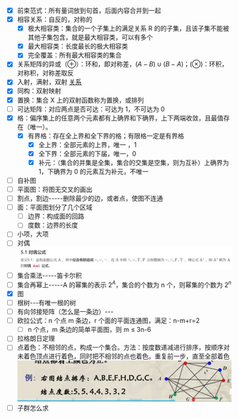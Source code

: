 
- [x] 前束范式：所有量词放到句首，后面内容合并到一起
- [x] 相容关系：自反的，对称的
	- [x] 极大相容类：集合的一个子集上的满足关系 R 的的子集，且该子集不能被其他子集包含，就是最大相容类，可以有多个
	- [x] 最大相容类：长度最长的极大相容类
	- [x] 完全覆盖：所有最大相容类的集合
- [x] 关系矩阵的异或（$\oplus$）：环和，即对称差，$(A-B)\cup(B-A)$；($\otimes$)：环积，对称积，对称差取反
- [x] 入射，满射，双射 [关系](离散数学/关系.md#^oenrac)
- [x] 同构：双射映射
- [x] 置换：集合 X 上的双射函数称为置换，或排列
- [ ] 可达矩阵：对应两点是否可达：可达为 1，不可达为 0
- [x] 格：偏序集上的任意两个元素都有上确界和下确界，上下两端收敛，且最值存在（唯一）。
	- [x] 有界格：存在全上界和全下界的格；有限格一定是有界格
		- [x] 全上界：全部元素的上界，唯一 ，1
		- [x] 全下界：全部元素的下届，唯一，0
		- [x] 补元：（集合的并集是全集，集合的交集是空集，则为互补）上确界为 1，下确界为 0 的元素互为补元，不唯一
- [ ] 自补图
- [ ] 平面图：将图无交叉的画出
- [ ] 割点，割边-----删除最少的边，或者点，使图不连通
- [ ] 面：平面图划分了几个区域
	- [ ] 边界：构成面的回路
	- [ ] 度数：边界的长度
- [ ] 小项，大项
- [ ] 对偶![](附件/Pasted%20image%2020230318212533.png)
- [ ] 集合乘法-----笛卡尔积
- [ ] 集合再幂上-----A 的幂集的表示 $2^A$，集合的个数为 n 个，则幂集的个数为 $2^n$
- [x] 图
- [ ] 根树---有唯一根的树
- [ ] 有向邻接矩阵（怎么是一条边）---
- [ ] 欧拉公式：n 个点 m 条边，r 个面的平面连通图，满足：n-m+r=2
	- [ ] n 个点，m 条边的简单平面图，则 m $\le$ 3n-6
- [ ] 拉格朗日定理
- [ ] 点着色：不相邻的点，构成一个集合。方法：按度数递减进行排序，按顺序对未着色顶点进行着色，同时把不相邻的点也着色。重复前一步，直至全部着色![](附件/Pasted%20image%2020230317212614.png)
- [ ] 子群怎么求